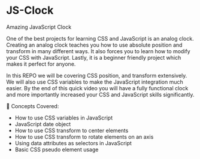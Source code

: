 # JS-Clock
Amazing JavaScript Clock 

One of the best projects for learning CSS and JavaScript is an analog clock. Creating an analog clock teaches you how to use absolute position and transform in many different ways. It also forces you to learn how to modify your CSS with JavaScript. Lastly, it is a beginner friendly project which makes it perfect for anyone.



In this REPO we will be covering CSS position, and transform extensively. We will also use CSS variables to make the JavaScript integration much easier. By the end of this quick video you will have a fully functional clock and more importantly increased your CSS and JavaScript skills significantly.


🧠 Concepts Covered:

- How to use CSS variables in JavaScript
- JavaScript date object
- How to use CSS transform to center elements
- How to use CSS transform to rotate elements on an axis
- Using data attributes as selectors in JavaScript
- Basic CSS pseudo element usage
